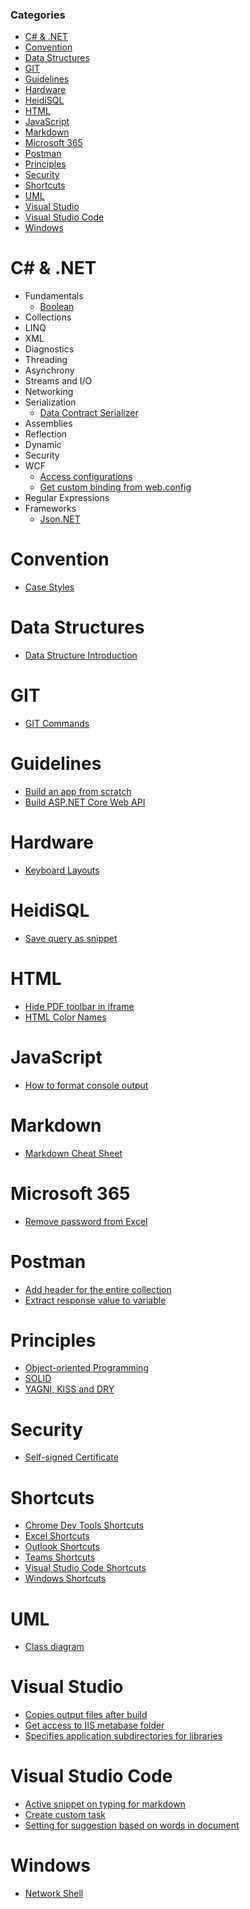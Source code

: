 ### Categories

- [C# \& .NET](#c--net)
- [Convention](#convention)
- [Data Structures](#data-structures)
- [GIT](#git)
- [Guidelines](#guidelines)
- [Hardware](#hardware)
- [HeidiSQL](#heidisql)
- [HTML](#html)
- [JavaScript](#javascript)
- [Markdown](#markdown)
- [Microsoft 365](#microsoft-365)
- [Postman](#postman)
- [Principles](#principles)
- [Security](#security)
- [Shortcuts](#shortcuts)
- [UML](#uml)
- [Visual Studio](#visual-studio)
- [Visual Studio Code](#visual-studio-code)
- [Windows](#windows)

# C# & .NET

- Fundamentals
  - [Boolean](csharp-dotnet/fundamentals/boolean.md)
- Collections
- LINQ
- XML
- Diagnostics
- Threading
- Asynchrony
- Streams and I/O
- Networking
- Serialization
  - [Data Contract Serializer](csharp-dotnet/serialization/data-contract-serializer.md)
- Assemblies
- Reflection
- Dynamic
- Security
- WCF
  - [Access configurations](csharp-dotnet/wcf/access-configurations.md)
  - [Get custom binding from web.config](csharp-dotnet/wcf/get-custom-binding-from-web-config.md)
- Regular Expressions
- Frameworks
  - [Json.NET](csharp-dotnet/frameworks/json-dotnet.md)

# Convention

- [Case Styles](convention/case-styles.md)

# Data Structures

- [Data Structure Introduction](data-structures/data-structure-introduction.md)

# GIT

- [GIT Commands](git/git-commands.md)

# Guidelines

- [Build an app from scratch](guidelines/build-app-from-scratch.md)
- [Build ASP.NET Core Web API](guidelines/build-asp-dot-net-core-web-api.md)

# Hardware

- [Keyboard Layouts](hardware/keyboard-layouts.md)

# HeidiSQL

- [Save query as snippet](heidisql/save-query-as-snippet.md)

# HTML

- [Hide PDF toolbar in iframe](html/hide-pdf-toolbar-in-iframe.md)
- [HTML Color Names](html/html-color-names.md)

# JavaScript

- [How to format console output](javascript/console-log-formatting.md)

# Markdown

- [Markdown Cheat Sheet](markdown/markdown-cheat-sheet.md)

# Microsoft 365

- [Remove password from Excel](microsoft-365/remove-password-from-excel.md)

# Postman

- [Add header for the entire collection](postman/add-header-for-the-entire-collection.md)
- [Extract response value to variable](postman/extract-response-value-to-variable.md)

# Principles

- [Object-oriented Programming](principles/oop.md)
- [SOLID](principles/solid.md)
- [YAGNI, KISS and DRY](principles/yagni-kiss-dry.md)

# Security

- [Self-signed Certificate](security/self-signed-certificate.md)

# Shortcuts

- [Chrome Dev Tools Shortcuts](shortcuts/chrome-dev-tools-shortcuts.md)
- [Excel Shortcuts](shortcuts/excel-shortcuts.md)
- [Outlook Shortcuts](shortcuts/outlook-shortcuts.md)
- [Teams Shortcuts](shortcuts/teams-shortcuts.md)
- [Visual Studio Code Shortcuts](shortcuts/visual-studio-code-shortcuts.md)
- [Windows Shortcuts](shortcuts/windows-shortcuts.md)

# UML

- [Class diagram](uml/class-diagram.md)

# Visual Studio

- [Copies output files after build](visual-studio/copies-output-files-after-build.md)
- [Get access to IIS metabase folder](visual-studio/get-access-to-iis-metabase-folder.md)
- [Specifies application subdirectories for libraries](visual-studio/specifies-application-subdirectories-for-libraries.md)

# Visual Studio Code

- [Active snippet on typing for markdown](vscode/activate-snippet-on-typing-for-markdown.md)
- [Create custom task](vscode/create-custom-task.md)
- [Setting for suggestion based on words in document](vscode/settings-text-editor-suggestions.md)

# Windows

- [Network Shell](windows/network-shell.md)

